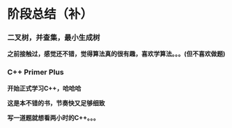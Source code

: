 # 阶段总结（补）

### 二叉树，并查集，最小生成树

**之前接触过，感觉还不错，觉得算法真的很有趣，喜欢学算法。。。(但不喜欢做题)**

### C++ Primer Plus

**开始正式学习C++，哈哈哈**

**这是本不错的书，节奏快又足够细致**

**写一道题就想看两小时的C++。。。**
